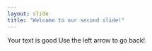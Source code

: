 ```yaml
---
layout: slide
title: "Welcome to our second slide!"
---
```

Your text is good 
Use the left arrow to go back!

